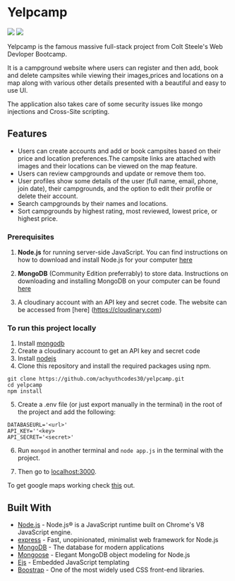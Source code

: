 # Yelpcamp

![](https://cdn.sanity.io/images/dql1ver2/production/dbba290cc5cb2521509c9e8c1b5be200aa5917d3-1908x929.png)
![](https://www.ismailmo.com/static/6105f75a183466b8e01e68f410846afd/4e02a/yelpcamp-screenshot.png)

Yelpcamp is the famous massive full-stack project from Colt Steele's Web Devloper Bootcamp.

It is a campground website where users can register and then add, book and delete campsites while viewing their images,prices and locations on a map along with various other details presented with a beautiful and easy to use UI.

The application also takes care of some security issues like mongo injections and Cross-Site scripting.

## Features
* Users can create accounts and add or book campsites based on their price and location preferences.The campsite links are attached with images and their locations can be viewed on the map feature.
* Users can review campgrounds and update or remove them too.
* User profiles show some details of the user (full name, email, phone, join date), their campgrounds, and the option to edit their profile or delete their account.
* Search campgrounds by their names and locations.
* Sort campgrounds by highest rating, most reviewed, lowest price, or highest price.


### Prerequisites

1. **Node.js** for running server-side JavaScript. You can find instructions on how to download and install Node.js for your computer [here](https://nodejs.org/en/download/)

2. **MongoDB** (Community Edition preferrably) to store data. Instructions on downloading and installing MongoDB on your computer can be found [here](https://docs.mongodb.com/manual/installation/)
   
3. A cloudinary account with an API key and secret code. The website can be accessed from [here]
   (https://cloudinary.com)

### To run this project locally
1. Install [mongodb](https://www.mongodb.com/)
2. Create a cloudinary account to get an API key and secret code
3. Install [nodejs](https://nodejs.org/en)
4. Clone this repository and install the required packages using npm.

```
git clone https://github.com/achyuthcodes30/yelpcamp.git
cd yelpcamp
npm install
```

5. Create a .env file (or just export manually in the terminal) in the root of the project and add the following:  

```
DATABASEURL='<url>'
API_KEY=''<key>
API_SECRET='<secret>'
```

6. Run ```mongod``` in another terminal and ```node app.js``` in the terminal with the project.  

7. Then go to [localhost:3000](http://localhost:3000/).

To get google maps working check [this](https://github.com/nax3t/google-maps-api) out.

## Built With

- [Node.js](https://nodejs.org) - Node.js® is a JavaScript runtime built on Chrome's V8 JavaScript engine.
- [express](https://expressjs.com//) - Fast, unopinionated, minimalist web framework for Node.js
- [MongoDB](https://www.mongodb.com/) - The database for
  modern applications
- [Mongoose](https://mongoosejs.com/) - Elegant MongoDB object modeling for Node.js
- [Ejs](https://ejs.co/) - Embedded JavaScript templating
- [Boostrap](https://getbootstrap.com/) - One of the most widely used CSS front-end libraries.

